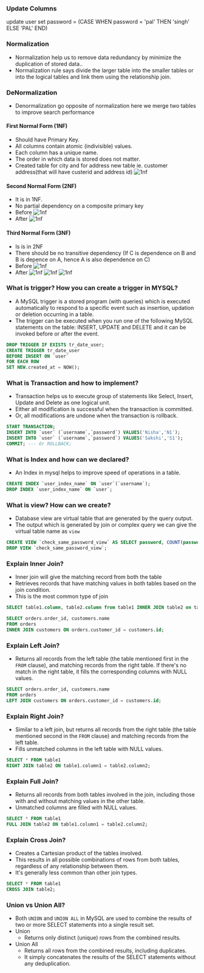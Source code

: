 ### Update Columns
update user set password = (CASE WHEN password = 'pal' THEN 'singh' ELSE 'PAL' END)

### Normalization

- Normalization help us to remove data redundancy by minimize the duplication of stored data..
- Normalization rule says divide the larger table into the smaller tables or into the logical tables and link them using the relationship join.

### DeNormalization
- Denormalization go opposite of normalization here we merge two tables to improve search performance

#### First Normal Form (1NF)
- Should have Primary Key.
- All columns contain atomic (indivisible) values.
- Each column has a unique name.
- The order in which data is stored does not matter.
- Created table for city and for address new table ie. customer address(that will have custerid and address id)
![1nf](img/1nf.png)

#### Second Normal Form (2NF)
- It is in 1NF.
- No partial dependency on a composite primary key
- Before
![1nf](img/2nf1.png)
- After
![1nf](img/2nf2.png)

#### Third Normal Form (3NF)
- Is is in 2NF
- There should be no transitive dependency (If C is dependence on B and B is depence on A, hence A is also dependence on C)
- Before
![1nf](img/3nf1.png)
- After
![1nf](img/3nf2.png)
![1nf](img/pk_fk.png)
![1nf](img/pk_fk_2.png)

### What is trigger? How you can create a trigger in MYSQL?
- A MySQL trigger is a stored program (with queries) which is executed automatically to respond to a specific event such as insertion, updation or deletion occurring in a table.
- The trigger can be executed when you run one of the following MySQL statements on the table: INSERT, UPDATE and DELETE and it can be invoked before or after the event.
```sql
DROP TRIGGER IF EXISTS tr_date_user;
CREATE TRIGGER tr_date_user
BEFORE INSERT ON `user`
FOR EACH ROW
SET NEW.created_at = NOW();
```

### What is Transaction and how to implement?
- Transaction helps us to execute group of statements like Select, Insert, Update and Delete as one logical unit.
- Either all modification is successful when the transaction is committed.
- Or, all modifications are undone when the transaction is rollback.
```sql
START TRANSACTION;
INSERT INTO `user` (`username`,`password`) VALUES('Nisha','N1');
INSERT INTO `user` (`username`,`password`) VALUES('Sakshi','S1');
COMMIT; --- Or ROLLBACK; 
```
### What is Index and how can we declared?
- An Index in mysql helps to improve speed of operations in a table.
```sql
CREATE INDEX `user_index_name` ON `user`(`username`);
DROP INDEX `user_index_name` ON `user`;
```

### What is view? How can we create?
- Database view are virtual table that are generated by the query output.
- The output which is generated by join or complex query we can give the virtual table name as `view`
```sql
CREATE VIEW `check_same_password_view` AS SELECT password, COUNT(password) FROM `user`  GROUP BY PASSWORD;
DROP VIEW `check_same_password_view`;
```

### Explain Inner Join?
- Inner join will give the matching record from both the table
- Retrieves records that have matching values in both tables based on the join condition. 
- This is the most common type of join
```sql
SELECT table1.column, table2.column from table1 INNER JOIN table2 on table1.column_id = table2.columnd_id

SELECT orders.order_id, customers.name
FROM orders
INNER JOIN customers ON orders.customer_id = customers.id;
```
### Explain Left Join?
- Returns all records from the left table (the table mentioned first in the `FROM` clause), and matching records from the right table. If there's no match in the right table, it fills the corresponding columns with NULL values.
```sql
SELECT orders.order_id, customers.name
FROM orders
LEFT JOIN customers ON orders.customer_id = customers.id;
```
### Explain Right Join?
- Similar to a left join, but returns all records from the right table (the table mentioned second in the `FROM` clause) and matching records from the left table. 
- Fills unmatched columns in the left table with NULL values.
```sql
SELECT * FROM table1
RIGHT JOIN table2 ON table1.column1 = table2.column2;

```

### Explain Full  Join?
- Returns all records from both tables involved in the join, including those with and without matching values in the other table. 
- Unmatched columns are filled with NULL values.
```sql
SELECT * FROM table1
FULL JOIN table2 ON table1.column1 = table2.column2;
```

### Explain Cross  Join?
- Creates a Cartesian product of the tables involved. 
- This results in all possible combinations of rows from both tables, regardless of any relationship between them. 
-  It's generally less common than other join types.
```sql
SELECT * FROM table1
CROSS JOIN table2;
```

### Union vs Union All?
- Both `UNION` and `UNION ALL` in MySQL are used to combine the results of two or more SELECT statements into a single result set.
- Union 
    - Returns only distinct (unique) rows from the combined results.
- Union All
    - Returns all rows from the combined results, including duplicates.
    - It simply concatenates the results of the SELECT statements without any deduplication.